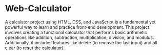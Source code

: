 # Web-Calculator
A calculator project using HTML, CSS, and JavaScript is a fundamental yet powerful way to learn and practice front-end development. This project involves creating a functional calculator that performs basic arithmetic operations like addition, subtraction, multiplication, division, and modulus. Additionally, it includes features like delete (to remove the last input) and all clear (to reset the calculator).

